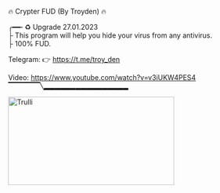 🔥 Crypter FUD (By Troyden) 🔥 
       <br>
       
╭━━╴♻️ Upgrade 27.01.2023
<br>
├  This program will help you hide your virus from any antivirus.
<br>
├  100% FUD. 
<br>
 
 Telegram: 👉  https://t.me/troy_den
 
 Video:     https://www.youtube.com/watch?v=v3iUKW4PES4
 <br>
▔▔▔▔▔▔╲▂▂▂▂▂▂▂▂▂▂▂▂▂▂▂▂


<img src="https://i.postimg.cc/Px937mwJ/crt.jpg" alt="Trulli" width="339" height="180">

